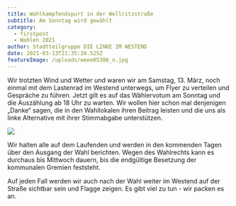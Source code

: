 ```yaml
---
title: Wahlkampfendspurt in der Wellritzstraße
subtitle: Am Sonntag wird gewählt
category:
  - firstpost
  - Wahlen 2021
author: Stadtteilgruppe DIE LINKE IM WESTEND
date: 2021-03-13T21:35:28.525Z
featureImage: /uploads/weee05386_n.jpg
---
```

Wir trotzten Wind und Wetter und waren wir am Samstag, 13. März,  noch einmal mit dem Lastenrad im Westend unterwegs, um Flyer zu verteilen und Gespräche zu führen. Jetzt gilt es auf das Wählervotum am Sonntag und die Auszählung ab 18 Uhr zu warten. Wir wollen hier schon mal denjenigen „Danke“ sagen, die in den Wahllokalen ihren Beitrag leisten und die uns als linke Alternative mit ihrer Stimmabgabe unterstützen.

![](/uploads/wweee2868441_n.jpg)

Wir halten alle auf dem Laufenden und werden in den kommenden Tagen über den Ausgang der Wahl berichten. Wegen des Wahlrechts kann es durchaus bis Mittwoch dauern, bis die endgültige Besetzung der kommunalen Gremien feststeht.

Auf jeden Fall werden wir auch nach der Wahl weiter im Westend auf der Straße sichtbar sein und Flagge zeigen. Es gibt viel zu tun  - wir packen es an.